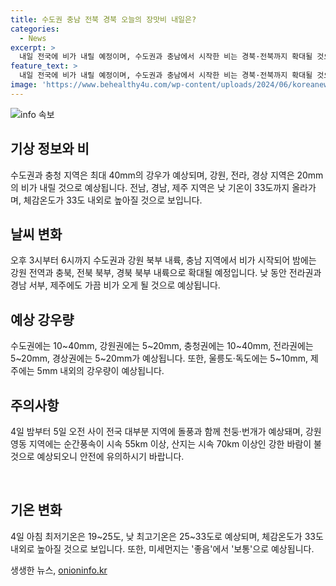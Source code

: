 ```yaml
---
title: 수도권 충남 전북 경북 오늘의 장맛비 내일은?
categories:
  - News
excerpt: >
  내일 전국에 비가 내릴 예정이며, 수도권과 충남에서 시작한 비는 경북·전북까지 확대될 것으로 예상된다. 낮 기온은 33도까지 올라가며 후텁지근할 전망이다. 미세먼지는 좋음~보통 수준으로 예상된다. 4일 밤부터 5일 오전 사이 전국 대부분 지역에는 돌풍과 함께 천둥·번개가 예상되며, 강한 바람이 불고 강원 영동 지역에는 순간풍속이 시속 55㎞ 이상, 산지는 시속 70㎞ 이상으로 예상된다. (출처: 뉴스1)
feature_text: >
  내일 전국에 비가 내릴 예정이며, 수도권과 충남에서 시작한 비는 경북·전북까지 확대될 것으로 예상된다. 낮 기온은 33도까지 올라가며 후텁지근할 전망이다. 미세먼지는 좋음~보통 수준으로 예상된다. 4일 밤부터 5일 오전 사이 전국 대부분 지역에는 돌풍과 함께 천둥·번개가 예상되며, 강한 바람이 불고 강원 영동 지역에는 순간풍속이 시속 55㎞ 이상, 산지는 시속 70㎞ 이상으로 예상된다. (출처: 뉴스1)
image: 'https://www.behealthy4u.com/wp-content/uploads/2024/06/koreanews.jpg'
---
```


<p><img src="https://www.behealthy4u.com/wp-content/uploads/2024/06/koreanews.jpg" alt="info 속보" /></p>

<h2 data-ke-size="size26">기상 정보와 비</h2>

<p data-ke-size="size16">수도권과 충청 지역은 최대 40mm의 강우가 예상되며, 강원, 전라, 경상 지역은 20mm의 비가 내릴 것으로 예상됩니다. 전남, 경남, 제주 지역은 낮 기온이 33도까지 올라가며, 체감온도가 33도 내외로 높아질 것으로 보입니다.</p>

<h2 data-ke-size="size26">날씨 변화</h2>

<p data-ke-size="size16">오후 3시부터 6시까지 수도권과 강원 북부 내륙, 충남 지역에서 비가 시작되어 밤에는 강원 전역과 충북, 전북 북부, 경북 북부 내륙으로 확대될 예정입니다. 낮 동안 전라권과 경남 서부, 제주에도 가끔 비가 오게 될 것으로 예상됩니다.</p>

<h2 data-ke-size="size26">예상 강우량</h2>

<p data-ke-size="size16">수도권에는 10~40mm, 강원권에는 5~20mm, 충청권에는 10~40mm, 전라권에는 5~20mm, 경상권에는 5~20mm가 예상됩니다. 또한, 울릉도·독도에는 5~10mm, 제주에는 5mm 내외의 강우량이 예상됩니다.</p>

<h2 data-ke-size="size26">주의사항</h2>

<p data-ke-size="size16">4일 밤부터 5일 오전 사이 전국 대부분 지역에 돌풍과 함께 천둥·번개가 예상돼며, 강원 영동 지역에는 순간풍속이 시속 55km 이상, 산지는 시속 70km 이상인 강한 바람이 불 것으로 예상되오니 안전에 유의하시기 바랍니다.</p>

<p>​</p>

<h2 data-ke-size="size26">기온 변화</h2>

<p data-ke-size="size16">4일 아침 최저기온은 19~25도, 낮 최고기온은 25~33도로 예상되며, 체감온도가 33도 내외로 높아질 것으로 보입니다. 또한, 미세먼지는 '좋음'에서 '보통'으로 예상됩니다.</p>
생생한 뉴스, <a href="https://onioninfo.kr" rel="dofollow">onioninfo.kr</a>


